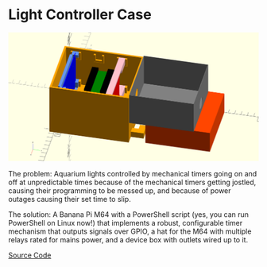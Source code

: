 # Light Controller Case

![Light Controller Case](preview.png)

The problem: Aquarium lights controlled by mechanical timers going on and off at unpredictable times because of the mechanical timers getting jostled, causing their programming to be messed up, and because of power outages causing their set time to slip.

The solution: A Banana Pi M64 with a PowerShell script (yes, you can run PowerShell on Linux now!) that implements a robust, configurable timer mechanism that outputs signals over GPIO, a hat for the M64 with multiple relays rated for mains power, and a device box with outlets wired up to it.

[Source Code](https://github.com/logiclrd/lights)